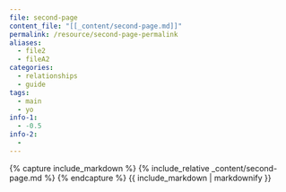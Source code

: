 ```yaml
---
file: second-page
content_file: "[[_content/second-page.md]]"
permalink: /resource/second-page-permalink
aliases: 
  - file2
  - fileA2  
categories:
  - relationships
  - guide
tags:
  - main
  - yo
info-1: 
  - -0.5  
info-2: 
  - 
---
```



{% capture include_markdown %}
{% include_relative _content/second-page.md %}
{% endcapture %}
{{ include_markdown | markdownify }}